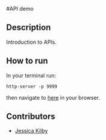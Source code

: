 #API demo 

## Description
Introduction to APIs.

## How to run
In your terminal run:
```
http-server -p 9999
```
then navigate to [here](http://localhost:9999) in your browser.

## Contributors
- [Jessica Kilby](https://github.com/jessicakilby)